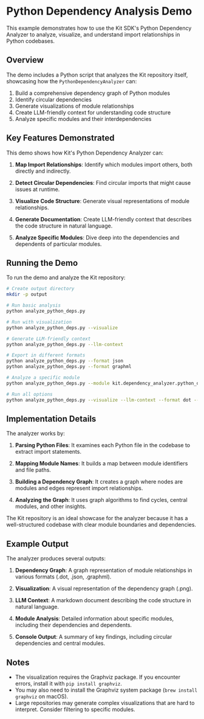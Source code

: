 # Python Dependency Analysis Demo

This example demonstrates how to use the Kit SDK's Python Dependency Analyzer to analyze, visualize, and understand import relationships in Python codebases.

## Overview

The demo includes a Python script that analyzes the Kit repository itself, showcasing how the `PythonDependencyAnalyzer` can:

1. Build a comprehensive dependency graph of Python modules
2. Identify circular dependencies
3. Generate visualizations of module relationships
4. Create LLM-friendly context for understanding code structure
5. Analyze specific modules and their interdependencies

## Key Features Demonstrated

This demo shows how Kit's Python Dependency Analyzer can:

1. **Map Import Relationships**: Identify which modules import others, both directly and indirectly.

2. **Detect Circular Dependencies**: Find circular imports that might cause issues at runtime.

3. **Visualize Code Structure**: Generate visual representations of module relationships.

4. **Generate Documentation**: Create LLM-friendly context that describes the code structure in natural language.

5. **Analyze Specific Modules**: Dive deep into the dependencies and dependents of particular modules.

## Running the Demo

To run the demo and analyze the Kit repository:

```bash
# Create output directory
mkdir -p output

# Run basic analysis
python analyze_python_deps.py

# Run with visualization
python analyze_python_deps.py --visualize

# Generate LLM-friendly context
python analyze_python_deps.py --llm-context

# Export in different formats
python analyze_python_deps.py --format json
python analyze_python_deps.py --format graphml

# Analyze a specific module
python analyze_python_deps.py --module kit.dependency_analyzer.python_dependency_analyzer

# Run all options
python analyze_python_deps.py --visualize --llm-context --format dot --module kit.repository
```

## Implementation Details

The analyzer works by:

1. **Parsing Python Files**: It examines each Python file in the codebase to extract import statements.

2. **Mapping Module Names**: It builds a map between module identifiers and file paths.

3. **Building a Dependency Graph**: It creates a graph where nodes are modules and edges represent import relationships.

4. **Analyzing the Graph**: It uses graph algorithms to find cycles, central modules, and other insights.

The Kit repository is an ideal showcase for the analyzer because it has a well-structured codebase with clear module boundaries and dependencies.

## Example Output

The analyzer produces several outputs:

1. **Dependency Graph**: A graph representation of module relationships in various formats (.dot, .json, .graphml).

2. **Visualization**: A visual representation of the dependency graph (.png).

3. **LLM Context**: A markdown document describing the code structure in natural language.

4. **Module Analysis**: Detailed information about specific modules, including their dependencies and dependents.

5. **Console Output**: A summary of key findings, including circular dependencies and central modules.

## Notes

- The visualization requires the Graphviz package. If you encounter errors, install it with `pip install graphviz`.
- You may also need to install the Graphviz system package (`brew install graphviz` on macOS).
- Large repositories may generate complex visualizations that are hard to interpret. Consider filtering to specific modules.
